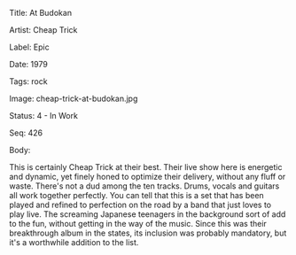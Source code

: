 Title:  At Budokan

Artist: Cheap Trick

Label:  Epic

Date:   1979

Tags:   rock

Image:  cheap-trick-at-budokan.jpg

Status: 4 - In Work

Seq:    426

Body: 

This is certainly Cheap Trick at their best. Their live show here is energetic and dynamic, yet finely honed to optimize their delivery, without any fluff or waste. There's not a dud among the ten tracks. Drums, vocals and guitars all work together perfectly. You can tell that this is a set that has been played and refined to perfection on the road by a band that just loves to play live. The screaming Japanese teenagers in the background sort of add to the fun, without getting in the way of the music. Since this was their breakthrough album in the states, its inclusion was probably mandatory, but it's a worthwhile addition to the list. 
